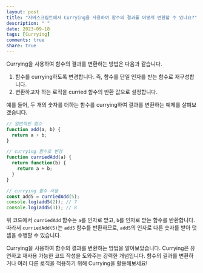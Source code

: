 ```yaml
---
layout: post
title: "자바스크립트에서 Currying을 사용하여 함수의 결과를 어떻게 변환할 수 있나요?"
description: " "
date: 2023-09-18
tags: [Currying]
comments: true
share: true
---
```


Currying을 사용하여 함수의 결과를 변환하는 방법은 다음과 같습니다.

1. 함수를 currying하도록 변경합니다. 즉, 함수를 단일 인자를 받는 함수로 재구성합니다.
2. 변환하고자 하는 로직을 curried 함수의 반환 값으로 설정합니다.

예를 들어, 두 개의 숫자를 더하는 함수를 currying하여 결과를 변환하는 예제를 살펴보겠습니다.

```javascript
// 일반적인 함수
function add(a, b) {
  return a + b;
}

// currying 함수로 변경
function curriedAdd(a) {
  return function(b) {
    return a + b;
  }
}

// currying 함수 사용
const add5 = curriedAdd(5);
console.log(add5(2)); // 7
console.log(add5(3)); // 8
```

위 코드에서 `curriedAdd` 함수는 `a`를 인자로 받고, `b`를 인자로 받는 함수를 반환합니다. 따라서 `curriedAdd(5)`는 `add5` 함수를 반환하므로, `add5`의 인자로 다른 숫자를 받아 덧셈을 수행할 수 있습니다.

Currying을 사용하여 함수의 결과를 변환하는 방법을 알아보았습니다. Currying은 유연하고 재사용 가능한 코드 작성을 도와주는 강력한 개념입니다. 함수의 결과를 변환하거나 여러 다른 로직을 적용하기 위해 Currying을 활용해보세요!